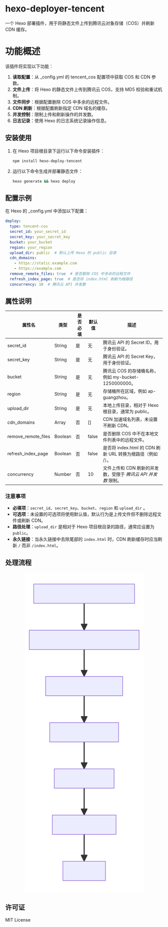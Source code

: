 # hexo-deployer-tencent

一个 Hexo 部署插件，用于将静态文件上传到腾讯云对象存储（COS）并刷新 CDN 缓存。

# 功能概述

该插件将实现以下功能：

1. **读取配置**：从 _config.yml 的 tencent_cos 配置项中获取 COS 和 CDN 参数。
2. **文件上传**：将 Hexo 的静态文件上传到腾讯云 COS，支持 MD5 校验和重试机制。
3. **文件同步**：根据配置删除 COS 中多余的远程文件。
4. **CDN 刷新**：根据配置刷新指定 CDN 域名的缓存。
5. **并发控制**：限制上传和刷新操作的并发数。
6. **日志记录**：使用 Hexo 的日志系统记录操作信息。

## 安装使用

1. 在 Hexo 项目根目录下运行以下命令安装插件：

    ```bash
    npm install hexo-deploy-tencent
    ```

2. 运行以下命令生成并部署静态文件：

    ```bash
    hexo generate && hexo deploy
    ```

## 配置示例

在 Hexo 的 _config.yml 中添加以下配置：

```yaml
deploy:
  type: tencent-cos
  secret_id: your_secret_id
  secret_key: your_secret_key
  bucket: your_bucket
  region: your_region
  upload_dir: public  # 默认上传 Hexo 的 public 目录
  cdn_domains: 
    - https://static.example.com
    - https://example.com
  remove_remote_files: true  # 是否删除 COS 中多余的远程文件
  refresh_index_page: true  # 是否将 index.html 刷新为根路径
  concurrency: 10  # 腾讯云 API 并发数
```

## 属性说明

| 属性名              | 类型    | 是否必填 | 默认值 | 描述                                                         |
| ------------------- | ------- | -------- | ------ | ------------------------------------------------------------ |
| secret_id           | String  | 是       | 无     | 腾讯云 API 的 Secret ID，用于身份验证。                      |
| secret_key          | String  | 是       | 无     | 腾讯云 API 的 Secret Key，用于身份验证。                     |
| bucket              | String  | 是       | 无     | 腾讯云 COS 的存储桶名称，例如 my-bucket-1250000000。         |
| region              | String  | 是       | 无     | 存储桶所在区域，例如 ap-guangzhou。                          |
| upload_dir          | String  | 是       | 无     | 本地上传目录，相对于 Hexo 根目录，通常为 public。            |
| cdn_domains         | Array   | 否       | []     | CDN 加速域名列表，未设置不刷新 CDN。                         |
| remove_remote_files | Boolean | 否       | false  | 是否删除 COS 中不在本地文件列表中的远程文件。                |
| refresh_index_page  | Boolean | 否       | false  | 是否将 index.html 的 CDN 刷新 URL 转换为根路径（例如 /）。   |
| concurrency         | Number  | 否       | 10     | 文件上传和 CDN 刷新的并发数，受限于 *腾讯云 API 并发数* 限制。 |

### 注意事项

- **必填项**：`secret_id`、`secret_key`、`bucket`、`region` 和 `upload_dir` 。
- **可选项**：未设置的可选项将使用默认值，默认行为是上传文件但不删除远程文件或刷新 CDN。
- **路径处理**：`upload_dir` 是相对于 Hexo 项目根目录的路径，通常应设置为 `public`。
- **永久链接**：当永久链接中去除尾部的 `index.html` 时，CDN 刷新缓存时应当刷新 `/` 而非 `/index.html`。

## 处理流程

<div style="text-align: center;">
  <img src="https://github.com/inkss/hexo-deployer-tencent/blob/main/img/export.svg" alt="处理流程">
</div>

## 许可证

MIT License
